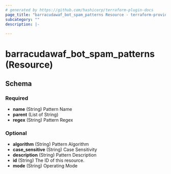 ```yaml
---
# generated by https://github.com/hashicorp/terraform-plugin-docs
page_title: "barracudawaf_bot_spam_patterns Resource - terraform-provider-barracudawaf"
subcategory: ""
description: |-
  
---
```


# barracudawaf_bot_spam_patterns (Resource)





<!-- schema generated by tfplugindocs -->
## Schema

### Required

- **name** (String) Pattern Name
- **parent** (List of String)
- **regex** (String) Pattern Regex

### Optional

- **algorithm** (String) Pattern Algorithm
- **case_sensitive** (String) Case Sensitivity
- **description** (String) Pattern Description
- **id** (String) The ID of this resource.
- **mode** (String) Operating Mode


